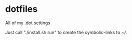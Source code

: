 dotfiles
========

All of my .dot settings

Just call "./install.sh run" to create the symbolic-links to ~/.<dotfiles>
